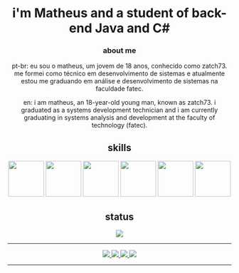 <div align="center">
  <h1>i'm Matheus and a student of back-end Java and C#</h1>
  <h3> about me</h3>
  <p> pt-br: eu sou o matheus, um jovem de 18 anos, conhecido como zatch73. me formei como técnico em desenvolvimento de sistemas e atualmente estou me graduando em análise e desenvolvimento de sistemas na faculdade fatec. </p>
  <p> en: i am matheus, an 18-year-old young man, known as zatch73. i graduated as a systems development technician and i am currently graduating in systems analysis and development at the faculty of technology (fatec). </p>
</div>

<div align="center">
<h2>skills </h2>
  <img src="https://cdn.jsdelivr.net/gh/devicons/devicon/icons/java/java-original.svg" width="80"/>
  <img src="https://cdn.jsdelivr.net/gh/devicons/devicon/icons/csharp/csharp-original.svg" width="80"/>
  <img src="https://cdn.jsdelivr.net/gh/devicons/devicon/icons/git/git-plain.svg" width="80"/>
  <img src="https://cdn.jsdelivr.net/gh/devicons/devicon/icons/mysql/mysql-original-wordmark.svg" width="80"/> 
  <img src="https://cdn.jsdelivr.net/gh/devicons/devicon/icons/linux/linux-original.svg" width="80"/>
  <img src="https://cdn.jsdelivr.net/gh/devicons/devicon/icons/php/php-original.svg" width="80"/>
</div>

<div align="center">
  <h2> status </h2>
  <img src="https://github-readme-stats.vercel.app/api/top-langs/?username=zatch73&layout=compact&langs_count=6&theme=dracula">
</div>

<div align="center">
<hr>
<a href="https://www.linkedin.com/in/matheusmarchioli/" target="_blank"> <img src="https://img.shields.io/badge/LinkedIn-0077B5?style=for-the-badge&logo=linkedin&logoColor=white"> </a>
<a href="https://www.reddit.com/user/zatch73" target="_blank"> <img src="https://img.shields.io/badge/Reddit-FF4500?style=for-the-badge&logo=reddit&logoColor=white"> </a>
<a href="mailto:zatch73@duck.com" target="_blank"> <img src="https://img.shields.io/badge/Gmail-D14836?style=for-the-badge&logo=gmail&logoColor=white"> </a>
<a href="https://www.quora.com/profile/Zatch73" target="_blank"> <img src="https://img.shields.io/badge/Quora-%23B92B27.svg?&style=for-the-badge&logo=Quora&logoColor=white"> </a>
<hr>
</div>


